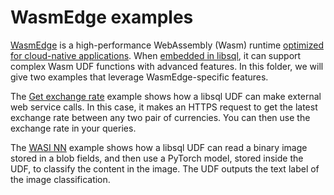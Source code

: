 # WasmEdge examples

[WasmEdge](https://github.com/WasmEdge/WasmEdge) is a high-performance WebAssembly (Wasm) runtime [optimized for cloud-native applications](https://wasmedge.org/docs/develop/wasmedge/features). When [embedded in libsql](https://wasmedge.org/docs/embed/use-case/libsql#prerequisites), it can support complex Wasm UDF functions with advanced features. In this folder, we will give two examples that leverage WasmEdge-specific features.

The [Get exchange rate](get_exchange_rate/) example shows how a libsql UDF can make external web service calls. In this case, it makes an HTTPS request to get the latest exchange rate between any two pair of currencies. You can then use the exchange rate in your queries.

The [WASI NN](wasi_nn_udf/) example shows how a libsql UDF can read a binary image stored in a blob fields, and then use a PyTorch model, stored inside the UDF, to classify the content in the image. The UDF outputs the text label of the image classification.
